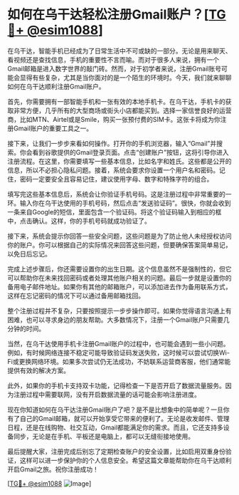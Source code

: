 # 如何在乌干达轻松注册Gmail账户？[[TG💪+ @esim1088](https://t.me/s/esim1088)]

在乌干达，智能手机已经成为了日常生活中不可或缺的一部分。无论是用来聊天、看视频还是查找信息，手机的重要性不言而喻。而对于很多人来说，拥有一个Gmail邮箱是进入数字世界的敲门砖。然而，对于初学者来说，注册Gmail账号可能会显得有些复杂，尤其是当你面对的是一个陌生的环境时。今天，我们就来聊聊如何在乌干达顺利注册Gmail账户。

首先，你需要拥有一部智能手机和一张有效的本地手机卡。在乌干达，手机卡的获取非常方便，几乎所有的大型商场或街头小店都能买到。选择一家信誉良好的运营商，比如MTN、Airtel或是Smile，购买一张预付费的SIM卡。这张卡将成为你注册Gmail账户的重要工具之一。

接下来，让我们一步步来看如何操作。打开你的手机浏览器，输入“Gmail”并搜索。你会看到谷歌提供的Gmail登录页面。点击“创建账户”按钮，这将引导你进入注册流程。在这里，你需要填写一些基本信息，比如名字和姓氏。这些都是公开的信息，所以不必担心隐私问题。接着，系统会要求你设置一个用户名和密码。记住，密码一定要安全且容易记住，建议使用字母、数字和特殊字符的组合。

填写完这些基本信息后，系统会让你验证手机号码。这是注册过程中非常重要的一环。输入你在乌干达使用的手机号码，然后点击“发送验证码”。很快，你就会收到一条来自Google的短信，里面包含一个验证码。将这个验证码输入到相应的框中，点击确认。这样，你的手机号码就成功验证了。

接下来，系统会提示你回答一些安全问题，这些问题是为了防止他人未经授权访问你的账户。你可以根据自己的实际情况来回答这些问题，但要确保答案简单易记，以免日后忘记。

完成上述步骤后，你还需要设置你的出生日期。这个信息虽然不是强制性的，但它可以帮助你在未来找回密码或者处理其他账户相关的问题。最后一步就是设置你的备用电子邮件地址。如果你有其他的邮箱账户，可以添加进去作为备用联系方式，这样在忘记密码的情况下可以通过备用邮箱找回。

整个注册过程并不复杂，只要按照提示一步步操作即可。如果你觉得语言沟通上有困难，也可以寻求身边的朋友帮助。大多数情况下，注册一个Gmail账户只需要几分钟的时间。

当然，在乌干达使用手机卡注册Gmail账户的过程中，也可能会遇到一些小问题。例如，有时候网络连接不稳定可能导致验证码发送失败，这时候可以尝试切换Wi-Fi或更换网络环境。如果多次尝试仍无法成功，不妨联系运营商客服，他们通常能提供有效的解决方案。

此外，如果你的手机卡支持双卡功能，记得检查一下是否开启了数据流量服务。因为注册过程中需要联网，没有开启数据流量的话可能会影响注册进度。

现在你知道如何在乌干达注册Gmail账户了吧？是不是比想象中的简单呢？一旦你有了自己的Gmail邮箱，就可以开始享受它带来的便利了。无论是收发邮件、管理日程，还是在线购物、社交互动，Gmail都能满足你的需求。而且，它还支持多设备同步，无论是在手机、平板还是电脑上，都可以无缝衔接地使用。

最后提醒大家，注册完成后别忘了定期检查账户的安全设置，比如启用双重身份验证，这样可以进一步保护你的个人信息安全。希望这篇文章能帮助你在乌干达顺利开启Gmail之旅。祝你注册成功！

[[TG💪+ @esim1088](https://t.me/s/esim1088) ![Image](https://i.postimg.cc/4NQfJmqS/Snipaste-2025-05-13-00-14-12.png)]